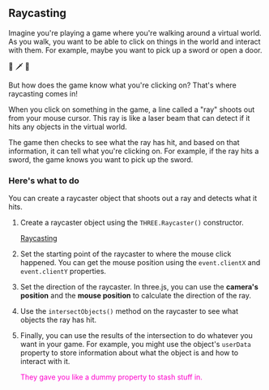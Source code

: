 ## Raycasting

Imagine you're playing a game where you're walking around a virtual world. As you walk, you want to be able to click on things in the world and interact with them. For example, maybe you want to pick up a sword or open a door.

🚪 🗡️ 🤺

But how does the game know what you're clicking on? That's where raycasting comes in!

When you click on something in the game, a line called a "ray" shoots out from your mouse cursor. This ray is like a laser beam that can detect if it hits any objects in the virtual world.

The game then checks to see what the ray has hit, and based on that information, it can tell what you're clicking on. For example, if the ray hits a sword, the game knows you want to pick up the sword.

### Here's what to do

You can create a raycaster object that shoots out a ray and detects what it hits.

1. Create a raycaster object using the `THREE.Raycaster()` constructor.

    <a href="../Code/raycasting">Raycasting</a>

2. Set the starting point of the raycaster to where the mouse click happened. You can get the mouse position using the `event.clientX` and `event.clientY` properties.

3. Set the direction of the raycaster. In three.js, you can use the **camera's position** and the **mouse position** to calculate the direction of the ray.

4. Use the `intersectObjects()` method on the raycaster to see what objects the ray has hit.

5. Finally, you can use the results of the intersection to do whatever you want in your game. For example, you might use the object's `userData` property to store information about what the object is and how to interact with it.

    <span style="color:#ff00cc;">They gave you like a dummy property to stash stuff in.</span>

<br>
